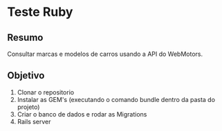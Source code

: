 # Teste Ruby

## Resumo

Consultar marcas e modelos de carros usando a API do WebMotors.

## Objetivo

1. Clonar o repositorio
2. Instalar as GEM's (executando o comando bundle dentro da pasta do projeto)
3. Criar o banco de dados e rodar as Migrations
4. Rails server
